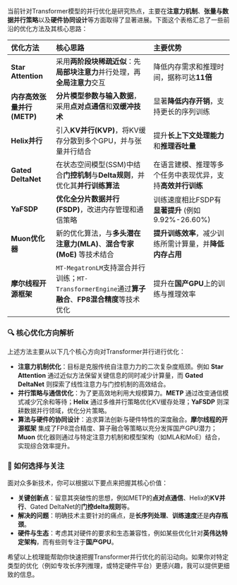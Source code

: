 当前针对Transformer模型的并行优化是研究热点，主要在**注意力机制**、**张量与数据并行策略**以及**硬件协同设计**等方面取得了显著进展。下面这个表格汇总了一些前沿的优化方法及其核心思路：

| 优化方法 | 核心思路 | 主要优势 |
| :--- | :--- | :--- |
| **Star Attention** | 采用**两阶段块稀疏近似**：先**局部块注意力**并行处理，再**全局注意力**交互 | 降低内存需求和推理时间，据称可达**11倍** |
| **内存高效张量并行 (METP)** | **分片模型参数与输入数据**，采用**点对点通信**和**双缓冲技术** | 显著**降低内存开销**，支持更长的序列训练 |
| **Helix并行** | 引入**KV并行(KVP)**，将KV缓存分散到多个GPU，并与张量并行结合 | 提升**长上下文处理能力**和**推理吞吐量** |
| **Gated DeltaNet** | 在状态空间模型(SSM)中结合**门控机制**与**Delta规则**，并优化其**并行训练算法** | 在语言建模、推理等多个任务中表现优异，支持**高效并行训练** |
| **YaFSDP** | **优化全分片数据并行(FSDP)**，改进内存管理和通信策略 | 训练速度相比FSDP有**显著提升** (例如9.92%-26.60%) |
| **Muon优化器** | 新的优化算法，与**多头潜在注意力(MLA)**、**混合专家(MoE)** 等技术结合 | **提升训练效率**，减少训练所需计算量，并**降低内存占用** |
| **摩尔线程开源框架** | `MT-MegatronLM`支持混合并行训练；`MT-TransformerEngine`通过**算子融合**、**FP8混合精度**等技术优化 | 提升在**国产GPU**上的训练与推理效率 |

### 🔍 核心优化方向解析

上述方法主要从以下几个核心方向对Transformer并行进行优化：

- **注意力机制优化**：目标是克服传统自注意力力的二次复杂度瓶颈。例如 **Star Attention** 通过近似方法保留关键信息的同时减少计算量，而 **Gated DeltaNet** 则探索了线性注意力与门控机制的高效结合。
- **并行策略与通信优化**：为了更高效地利用大规模算力。**METP** 通过改变通信模式减少冗余和等待；**Helix** 通过多维并行策略优化KV缓存处理；**YaFSDP** 则深耕数据并行领域，优化分片策略。
- **算法与硬件的协同设计**：追求算法创新与硬件特性的深度融合。**摩尔线程的开源框架** 集成了FP8混合精度、算子融合等策略以充分发挥国产GPU潜力；**Muon** 优化器则通过与特定注意力机制和模型架构（如MLA和MoE）结合，实现综合效率提升。

### 💎 如何选择与关注

面对众多新技术，你可以根据以下要点来把握其核心价值：
- **关键创新点**：留意其突破性的思想，例如METP的**点对点通信**、Helix的**KV并行**、Gated DeltaNet的**门控delta规则**等。
- **解决的问题**：明确技术主要针对的痛点，是**长序列处理**、**训练速度**还是**内存瓶颈**。
- **硬件与生态**：考虑其对硬件的要求和生态兼容性，例如某些优化针对**英伟达特定架构**，而有些则专注于**国产GPU**。

希望以上梳理能帮助你快速把握Transformer并行优化的前沿动向。如果你对特定类型的优化（例如专攻长序列推理，或特定硬件平台）更感兴趣，我可以提供更细致的信息。